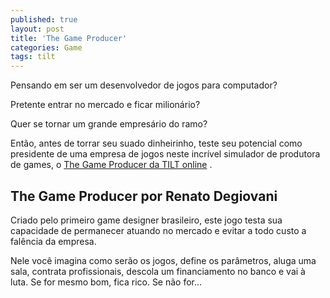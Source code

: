 ```yaml
---
published: true
layout: post
title: 'The Game Producer'
categories: Game
tags: tilt
---
```

Pensando em ser um desenvolvedor de jogos para computador?

Pretente entrar no mercado e ficar milionário?

Quer se tornar um grande empresário do ramo?




Então, antes de torrar seu suado dinheirinho, teste seu potencial como presidente de uma empresa de jogos neste incrível simulador de produtora de games, o <a href="http://www.tilt.net/tgp/" target="_blank">The Game Producer da TILT online</a>
.




## The Game Producer por Renato Degiovani
Criado pelo primeiro game designer brasileiro, este jogo testa sua capacidade de permanecer atuando no mercado e evitar a todo custo a falência da empresa.

Nele você imagina como serão os jogos, define os parâmetros, aluga uma sala, contrata profissionais, descola um financiamento no banco e vai à luta. Se for mesmo bom, fica rico. Se não for...


